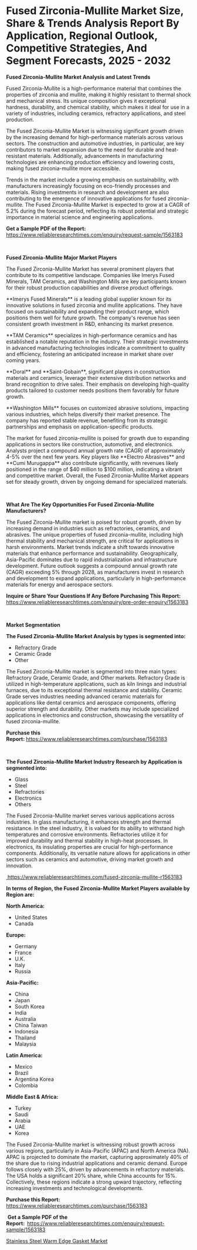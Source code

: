 <p><h1>Fused Zirconia-Mullite Market Size, Share & Trends Analysis Report By Application, Regional Outlook, Competitive Strategies, And Segment Forecasts, 2025 - 2032</h1></p><p><strong>Fused Zirconia-Mullite Market Analysis and Latest Trends</strong></p>
<p><p>Fused Zirconia-Mullite is a high-performance material that combines the properties of zirconia and mullite, making it highly resistant to thermal shock and mechanical stress. Its unique composition gives it exceptional hardness, durability, and chemical stability, which makes it ideal for use in a variety of industries, including ceramics, refractory applications, and steel production. </p><p>The Fused Zirconia-Mullite Market is witnessing significant growth driven by the increasing demand for high-performance materials across various sectors. The construction and automotive industries, in particular, are key contributors to market expansion due to the need for durable and heat-resistant materials. Additionally, advancements in manufacturing technologies are enhancing production efficiency and lowering costs, making fused zirconia-mullite more accessible.</p><p>Trends in the market include a growing emphasis on sustainability, with manufacturers increasingly focusing on eco-friendly processes and materials. Rising investments in research and development are also contributing to the emergence of innovative applications for fused zirconia-mullite. The Fused Zirconia-Mullite Market is expected to grow at a CAGR of 5.2% during the forecast period, reflecting its robust potential and strategic importance in material science and engineering applications.</p></p>
<p><strong>Get a Sample PDF of the Report:&nbsp;</strong> <a href="https://www.reliableresearchtimes.com/enquiry/request-sample/1563183?utm_campaign=2105&utm_medium=2&utm_source=Github&utm_content=ia&utm_term=01022025&utm_id=fused-zirconia-mullite">https://www.reliableresearchtimes.com/enquiry/request-sample/1563183</a></p>
<p>&nbsp;</p>
<p><strong>Fused Zirconia-Mullite Major Market Players</strong></p>
<p><p>The Fused Zirconia-Mullite Market has several prominent players that contribute to its competitive landscape. Companies like Imerys Fused Minerals, TAM Ceramics, and Washington Mills are key participants known for their robust production capabilities and diverse product offerings.</p><p>**Imerys Fused Minerals** is a leading global supplier known for its innovative solutions in fused zirconia and mullite applications. They have focused on sustainability and expanding their product range, which positions them well for future growth. The company's revenue has seen consistent growth investment in R&D, enhancing its market presence.</p><p>**TAM Ceramics** specializes in high-performance ceramics and has established a notable reputation in the industry. Their strategic investments in advanced manufacturing technologies indicate a commitment to quality and efficiency, fostering an anticipated increase in market share over coming years.</p><p>**Doral** and **Saint-Gobain**, significant players in construction materials and ceramics, leverage their extensive distribution networks and brand recognition to drive sales. Their emphasis on developing high-quality products tailored to customer needs positions them favorably for future growth.</p><p>**Washington Mills** focuses on customized abrasive solutions, impacting various industries, which helps diversify their market presence. The company has reported stable revenue, benefiting from its strategic partnerships and emphasis on application-specific products.</p><p>The market for fused zirconia-mullite is poised for growth due to expanding applications in sectors like construction, automotive, and electronics. Analysts project a compound annual growth rate (CAGR) of approximately 4-5% over the next few years. Key players like **Electro Abrasives** and **Cumi Murugappa** also contribute significantly, with revenues likely positioned in the range of $40 million to $100 million, indicating a vibrant and competitive market. Overall, the Fused Zirconia-Mullite Market appears set for steady growth, driven by ongoing demand for specialized materials.</p></p>
<p>&nbsp;</p>
<p><strong>What Are The Key Opportunities For Fused Zirconia-Mullite Manufacturers?</strong></p>
<p><p>The Fused Zirconia-Mullite market is poised for robust growth, driven by increasing demand in industries such as refractories, ceramics, and abrasives. The unique properties of fused zirconia-mullite, including high thermal stability and mechanical strength, are critical for applications in harsh environments. Market trends indicate a shift towards innovative materials that enhance performance and sustainability. Geographically, Asia-Pacific dominates due to rapid industrialization and infrastructure development. Future outlook suggests a compound annual growth rate (CAGR) exceeding 5% through 2028, as manufacturers invest in research and development to expand applications, particularly in high-performance materials for energy and aerospace sectors.</p></p>
<p><strong>Inquire or Share Your Questions If Any Before Purchasing This Report:</strong> <a href="https://www.reliableresearchtimes.com/enquiry/pre-order-enquiry/1563183?utm_campaign=2105&utm_medium=2&utm_source=Github&utm_content=ia&utm_term=01022025&utm_id=fused-zirconia-mullite">https://www.reliableresearchtimes.com/enquiry/pre-order-enquiry/1563183</a></p>
<p>&nbsp;</p>
<p><strong>Market Segmentation</strong></p>
<p><strong>The Fused Zirconia-Mullite Market Analysis by types is segmented into:</strong></p>
<p><ul><li>Refractory Grade</li><li>Ceramic Grade</li><li>Other</li></ul></p>
<p><p>The Fused Zirconia-Mullite market is segmented into three main types: Refractory Grade, Ceramic Grade, and Other markets. Refractory Grade is utilized in high-temperature applications, such as kiln linings and industrial furnaces, due to its exceptional thermal resistance and stability. Ceramic Grade serves industries needing advanced ceramic materials for applications like dental ceramics and aerospace components, offering superior strength and durability. Other markets may include specialized applications in electronics and construction, showcasing the versatility of fused zirconia-mullite.</p></p>
<p><strong>Purchase this Report:&nbsp;</strong><a href="https://www.reliableresearchtimes.com/purchase/1563183?utm_campaign=2105&utm_medium=2&utm_source=Github&utm_content=ia&utm_term=01022025&utm_id=fused-zirconia-mullite">https://www.reliableresearchtimes.com/purchase/1563183</a></p>
<p>&nbsp;</p>
<p><strong>The Fused Zirconia-Mullite Market Industry Research by Application is segmented into:</strong></p>
<p><ul><li>Glass</li><li>Steel</li><li>Refractories</li><li>Electronics</li><li>Others</li></ul></p>
<p><p>The Fused Zirconia-Mullite market serves various applications across industries. In glass manufacturing, it enhances strength and thermal resistance. In the steel industry, it is valued for its ability to withstand high temperatures and corrosive environments. Refractories utilize it for improved durability and thermal stability in high-heat processes. In electronics, its insulating properties are crucial for high-performance components. Additionally, its versatile nature allows for applications in other sectors such as ceramics and automotive, driving market growth and innovation.</p></p>
<p><a href="https://www.reliableresearchtimes.com/fused-zirconia-mullite-r1563183?utm_campaign=2105&utm_medium=2&utm_source=Github&utm_content=ia&utm_term=01022025&utm_id=fused-zirconia-mullite">&nbsp;https://www.reliableresearchtimes.com/fused-zirconia-mullite-r1563183</a></p>
<p><strong>In terms of Region, the Fused Zirconia-Mullite Market Players available by Region are:</strong></p>
<p>
    <p> <strong> North America: </strong>
        <ul>
            <li>United States</li>
            <li>Canada</li>
        </ul>
        </p> 
    <p> <strong> Europe: </strong>
        <ul>
            <li>Germany</li>
            <li>France</li>
            <li>U.K.</li>
            <li>Italy</li>
            <li>Russia</li>
        </ul>
        </p> 
    <p> <strong> Asia-Pacific: </strong>
        <ul>
            <li>China</li>
            <li>Japan</li>
            <li>South Korea</li>
            <li>India</li>
            <li>Australia</li>
            <li>China Taiwan</li>
            <li>Indonesia</li>
            <li>Thailand</li>
            <li>Malaysia</li>
        </ul>
        </p> 
    <p> <strong> Latin America: </strong>
        <ul>
            <li>Mexico</li>
            <li>Brazil</li>
            <li>Argentina Korea</li>
            <li>Colombia</li>
        </ul>
        </p> 
    <p> <strong> Middle East & Africa: </strong>
        <ul>
            <li>Turkey</li>
            <li>Saudi</li>
            <li>Arabia</li>
            <li>UAE</li>
            <li>Korea</li>
        </ul>
    </p>
    </p>
<p><p>The Fused Zirconia-Mullite market is witnessing robust growth across various regions, particularly in Asia-Pacific (APAC) and North America (NA). APAC is projected to dominate the market, capturing approximately 40% of the share due to rising industrial applications and ceramic demand. Europe follows closely with 25%, driven by advancements in refractory materials. The USA holds a significant 20% share, while China accounts for 15%. Collectively, these regions indicate a strong upward trajectory, reflecting increasing investments and technological developments.</p></p>
<p><strong>Purchase this Report: </strong><a href="https://www.reliableresearchtimes.com/purchase/1563183?utm_campaign=2105&utm_medium=2&utm_source=Github&utm_content=ia&utm_term=01022025&utm_id=fused-zirconia-mullite">https://www.reliableresearchtimes.com/purchase/1563183</a></p>
<p>&nbsp;<strong>Get a Sample PDF of the Report:&nbsp;&nbsp;</strong><a href="https://www.reliableresearchtimes.com/enquiry/request-sample/1563183?utm_campaign=2105&utm_medium=2&utm_source=Github&utm_content=ia&utm_term=01022025&utm_id=fused-zirconia-mullite">https://www.reliableresearchtimes.com/enquiry/request-sample/1563183</a></p>
<p><strong></strong></p>
<p><p><a href="https://github.com/MariaWashington76/Market-Research-Report-List-1/blob/main/stainless-steel-warm-edge-gasket-market.md?utm_campaign=2105&utm_medium=2&utm_source=Github&utm_content=ia&utm_term=01022025&utm_id=fused-zirconia-mullite">Stainless Steel Warm Edge Gasket Market</a></p></p>